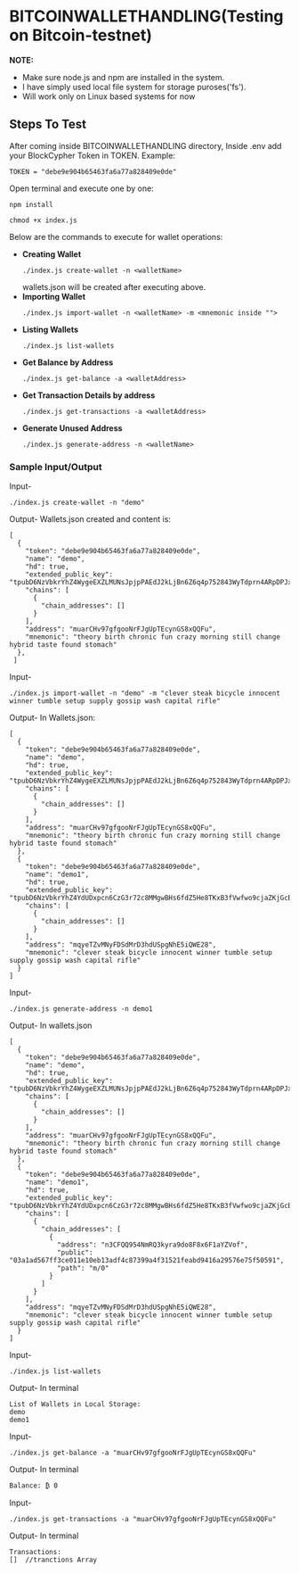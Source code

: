 # BITCOINWALLETHANDLING(Testing on Bitcoin-testnet)

**NOTE:**
- Make sure node.js and npm are installed in the system.
- I have simply used local file system for storage puroses('fs').
- Will work only on Linux based systems for now
  
## Steps To Test
After coming inside BITCOINWALLETHANDLING directory,
Inside .env add your BlockCypher Token in TOKEN. Example:
```
TOKEN = "debe9e904b65463fa6a77a828409e0de"
```
Open terminal and execute one by one:
```
npm install
```
```
chmod +x index.js
```
Below are the commands to execute for wallet operations:

- **Creating Wallet**
  ```
  ./index.js create-wallet -n <walletName>
  ```
  wallets.json will be created after executing above. 
- **Importing Wallet**
  ```
  ./index.js import-wallet -n <walletName> -m <mnemonic inside "">
  ```
- **Listing Wallets**
  ```
  ./index.js list-wallets
  ```
- **Get Balance by Address**
  ```
  ./index.js get-balance -a <walletAddress>
  ```
- **Get Transaction Details by address**
  ```
  ./index.js get-transactions -a <walletAddress>
  ```
- **Generate Unused Address**
  ```
  ./index.js generate-address -n <walletName>
  ``` 
  
### Sample Input/Output

Input-
```
./index.js create-wallet -n "demo"
```
Output- Wallets.json created and content is:
```
[
  {
    "token": "debe9e904b65463fa6a77a828409e0de",
    "name": "demo",
    "hd": true,
    "extended_public_key": "tpubD6NzVbkrYhZ4WygeEXZLMUNsJpjpPAEdJ2kLjBn6Z6q4p752843WyTdprn4ARpDPJxwkPx3nEtckwpVxLNg4EWPDb29p6LjmfigwjDKam8k",
    "chains": [
      {
        "chain_addresses": []
      }
    ],
    "address": "muarCHv97gfgooNrFJgUpTEcynGS8xQQFu",
    "mnemonic": "theory birth chronic fun crazy morning still change hybrid taste found stomach"
  },
 ]
```
Input-
```
./index.js import-wallet -n "demo" -m "clever steak bicycle innocent winner tumble setup supply gossip wash capital rifle"
```
Output- In Wallets.json:
```
[
  {
    "token": "debe9e904b65463fa6a77a828409e0de",
    "name": "demo",
    "hd": true,
    "extended_public_key": "tpubD6NzVbkrYhZ4WygeEXZLMUNsJpjpPAEdJ2kLjBn6Z6q4p752843WyTdprn4ARpDPJxwkPx3nEtckwpVxLNg4EWPDb29p6LjmfigwjDKam8k",
    "chains": [
      {
        "chain_addresses": []
      }
    ],
    "address": "muarCHv97gfgooNrFJgUpTEcynGS8xQQFu",
    "mnemonic": "theory birth chronic fun crazy morning still change hybrid taste found stomach"
  },
  {
    "token": "debe9e904b65463fa6a77a828409e0de",
    "name": "demo1",
    "hd": true,
    "extended_public_key": "tpubD6NzVbkrYhZ4YdUDxpcn6CzG3r72c8MMgwBHs6fdZ5He8TKxB3fVwfwo9cjaZKjGcBKkvayDRCQYFFnxaZEjQo7AKAc5NmooPvzHU2tz68q",
    "chains": [
      {
        "chain_addresses": []
      }
    ],
    "address": "mqyeTZvMNyFDSdMrD3hdUSpgNhE5iQWE28",
    "mnemonic": "clever steak bicycle innocent winner tumble setup supply gossip wash capital rifle"
  }
]
```
Input-
```
./index.js generate-address -n demo1
```
Output- In wallets.json
```
[
  {
    "token": "debe9e904b65463fa6a77a828409e0de",
    "name": "demo",
    "hd": true,
    "extended_public_key": "tpubD6NzVbkrYhZ4WygeEXZLMUNsJpjpPAEdJ2kLjBn6Z6q4p752843WyTdprn4ARpDPJxwkPx3nEtckwpVxLNg4EWPDb29p6LjmfigwjDKam8k",
    "chains": [
      {
        "chain_addresses": []
      }
    ],
    "address": "muarCHv97gfgooNrFJgUpTEcynGS8xQQFu",
    "mnemonic": "theory birth chronic fun crazy morning still change hybrid taste found stomach"
  },
  {
    "token": "debe9e904b65463fa6a77a828409e0de",
    "name": "demo1",
    "hd": true,
    "extended_public_key": "tpubD6NzVbkrYhZ4YdUDxpcn6CzG3r72c8MMgwBHs6fdZ5He8TKxB3fVwfwo9cjaZKjGcBKkvayDRCQYFFnxaZEjQo7AKAc5NmooPvzHU2tz68q",
    "chains": [
      {
        "chain_addresses": [
          {
            "address": "n3CFQQ954NmRQ3kyra9do8F8x6F1aYZVof",
            "public": "03a1ad567ff3ce011e10eb13adf4c87399a4f31521feabd9416a29576e75f50591",
            "path": "m/0"
          }
        ]
      }
    ],
    "address": "mqyeTZvMNyFDSdMrD3hdUSpgNhE5iQWE28",
    "mnemonic": "clever steak bicycle innocent winner tumble setup supply gossip wash capital rifle"
  }
]
```
Input-
```
./index.js list-wallets
```
Output- In terminal
```
List of Wallets in Local Storage:
demo
demo1
```
Input-
```
./index.js get-balance -a "muarCHv97gfgooNrFJgUpTEcynGS8xQQFu"
```
Output- In terminal
```
Balance: ₿ 0
```
Input-
```
./index.js get-transactions -a "muarCHv97gfgooNrFJgUpTEcynGS8xQQFu"
```
Output- In terminal
```
Transactions:
[]  //tranctions Array
```